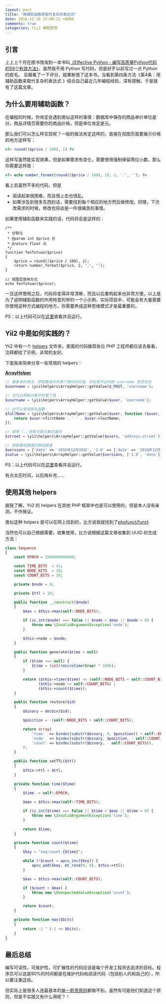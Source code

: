 ```yaml
---
layout: post
title: "用辅助函数来取代复杂的表达式"
date: 2016-12-19 12:09:22 +0800
comments: true
categories: Yii2 编程思想
---
```

## 引言

上上上个月在图书馆淘到一本书叫[《Effective Python - 编写高质量Python代码的59个有效方法》](https://book.douban.com/subject/26709315/)，虽然我不用 Python 写代码，但是好歹以前写过一点 Python 的皮毛。
豆瓣看了一下评分，就果断借了这本书。当看到第四条方法《第4条：用辅助函数来取代复杂的表达式 》结合自己最近几年编程经验，深有感触，于是就有了这篇文章。

## 为什么要用辅助函数？

在编程的时候，你肯定会遇到类似这样的事情：数据库中保存的商品单价单位是分，商品详情页需要你的商品价格，但是单位肯定是元。

那么我们可以怎么样实现呢？一般的做法肯定这样的，直接在视图页面要展示价格的地方这样写：

```php
<?= round(($price / 100), 2) ?>
```

这样写虽然能实现效果，但是如果需求有变化，需要使用强制保留两位小数，那么你需要这样改：

```php
<?= echo number_format(round(($price / 100), 2), 2, '.', ''); ?>
```

看上去虽然不多的代码，但是

- 阅读起来很困难，而且很上去也很乱。
- 如果涉及到很多东西的话，需要找到每个相应的地方然后做修改。同理，下次改需求的时候，修改也将会是一件很痛苦的事情。

<!--more-->

如果使用辅助函数来实践的话，代码将会是这样的：

```
/**
 * 分转元
 * @param int $price 分
 * @return float 元
 */
function fenToYuan($price)
{
    $price = round(($price / 100), 2);
    return number_format($price, 2, '.', '');
}

// 视图层使用方式
echo fenToYuan($price);
```

一旦这样使用之后，代码将变得非常清晰，而且以后重构起来也非常方便。以上是为了说明辅助函数的作用特意列举的一个小示例，实际项目中，可能会有大量需要你使用这种方式编程的地方，你需要养成这种思维模式才是最重要的。

PS：以上代码可以在[这里](http://ideone.com/miLLM3)查看并且运行。

## Yii2 中是如何实践的？

Yii2 中有一个 [helpers](https://github.com/yiisoft/yii2/tree/master/framework/helpers) 文件夹，里面的代码推荐各位 PHP 工程师都应该去看看，注释都给了示例，非常的友好。

下面我来简单分享一些常用的 helpers：

**[ArrayHelper](https://github.com/yiisoft/yii2/blob/master/framework/helpers/BaseArrayHelper.php)**

```php
// 最基本的用法，获取数组中的某个键对应的值。好处是不必判断 username 是否存在
$username = \yii\helpers\ArrayHelper::getValue($_POST, 'username');

// 也可以获取对象中的某个值
$username = \yii\helpers\ArrayHelper::getValue($user, 'username');

// 也可以使用匿名函数
$fullName = \yii\helpers\ArrayHelper::getValue($user, function ($user, $defaultValue) {
    return $user->firstName . ' ' . $user->lastName;
});

// 使用「.」获取关联对象的属性
$street = \yii\helpers\ArrayHelper::getValue($users, 'address.street');

// 获取数组键值的数组键值
$versions = ['date' => '2016年12月19日', '1.0' => ['date' => '2016年12月18日']];
$value = \yii\helpers\ArrayHelper::getValue($versions, ['1.0', 'date']); // $value 输出为 2016年12月18日
```
PS：以上代码可以在[这里](http://ideone.com/T9d3Qb)查看并且运行。

有点太花时间，以后再补充……


## 使用其他 helpers

据我了解，Yii2 的 helpers 在其他 PHP 框架中也是可以使用的，但是本人没有亲测，不作保证。

类似这种 helpers 是可以在网上找到的，比方说我就找到了[phpfunct/funct](https://github.com/phpfunct/funct)

当然也可以自己根据需要，收集使用，比方说根据这篇文章收集到 UUID 的生成方法：


```php
class Sequence
{
    const EPOCH = 1000000000000;

    const TIME_BITS  = 41;
    const NODE_BITS  = 10;
    const COUNT_BITS = 10;

    private $node = 0;

    private $ttl = 10;

    public function __construct($node)
    {
        $max = $this->max(self::NODE_BITS);

        if (is_int($node) === false || $node > $max || $node < 0) {
            throw new \InvalidArgumentException('node');
        }

        $this->node = $node;
    }

    public function generate($time = null)
    {
        if ($time === null) {
            $time = (int)(microtime(true) * 1000);
        }

        return ($this->time($time) << (self::NODE_BITS + self::COUNT_BITS)) |
               ($this->node << self::COUNT_BITS) |
               ($this->count($time));
    }

    public function restore($id)
    {
        $binary = decbin($id);

        $position = -(self::NODE_BITS + self::COUNT_BITS);

        return array(
            'time'  => bindec(substr($binary, 0, $position)) + self::EPOCH,
            'node'  => bindec(substr($binary, $position, - self::COUNT_BITS)),
            'count' => bindec(substr($binary, - self::COUNT_BITS)),
        );
    }

    public function setTTL($ttl)
    {
        $this->ttl = $ttl;
    }

    private function time($time)
    {
        $time -= self::EPOCH;

        $max = $this->max(self::TIME_BITS);

        if (is_int($time) === false || $time > $max || $time < 0) {
            throw new \InvalidArgumentException('time');
        }

        return $time;
    }

    private function count($time)
    {
        $key = "seq:count:{$time}";

        while (!$count = apcu_inc($key)) {
            apcu_add($key, mt_rand(0, 9), $this->ttl);
        }

        $max = $this->max(self::COUNT_BITS);

        if ($count > $max) {
            throw new \UnexpectedValueException('count');
        }

        return $count;
    }

    private function max($bits)
    {
        return -1 ^ (-1 << $bits);
    }
}
```

## 最后总结

编写可读性，可维护性，可扩展性的代码应该是每个开发工程师去追求的目标。程序员可以说是80%的时间都是在维护代码和阅读代码（包括别人的和自己的），所以要注重这些。

但实际上是很多人连最基本的[单一职责原则](http://baike.baidu.com/view/4779987.htm)都做不到，虽然有可能他们知道这个原则，但是不实践又有什么用呢？！
